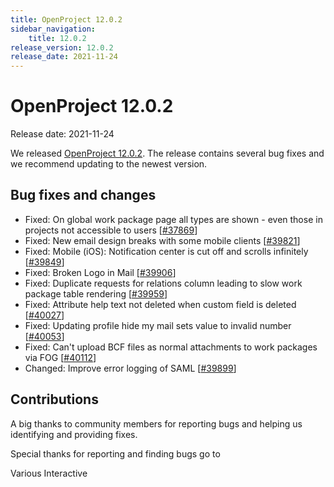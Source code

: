 ```yaml
---
title: OpenProject 12.0.2
sidebar_navigation:
    title: 12.0.2
release_version: 12.0.2
release_date: 2021-11-24
---
```


# OpenProject 12.0.2

Release date: 2021-11-24

We released [OpenProject 12.0.2](https://community.openproject.org/versions/1497).
The release contains several bug fixes and we recommend updating to the newest version.

## Bug fixes and changes

- Fixed: On global work package page all types are shown - even those in projects not accessible to users \[[#37869](https://community.openproject.org/wp/37869)\]
- Fixed: New email design breaks with some mobile clients \[[#39821](https://community.openproject.org/wp/39821)\]
- Fixed: Mobile (iOS): Notification center is cut off and scrolls infinitely \[[#39849](https://community.openproject.org/wp/39849)\]
- Fixed: Broken Logo in Mail \[[#39906](https://community.openproject.org/wp/39906)\]
- Fixed: Duplicate requests for relations column leading to slow work package table rendering \[[#39959](https://community.openproject.org/wp/39959)\]
- Fixed: Attribute help text not deleted when custom field is deleted \[[#40027](https://community.openproject.org/wp/40027)\]
- Fixed: Updating profile hide my mail sets value to invalid number \[[#40053](https://community.openproject.org/wp/40053)\]
- Fixed: Can't upload BCF files as normal attachments to work packages via FOG \[[#40112](https://community.openproject.org/wp/40112)\]
- Changed: Improve error logging of SAML  \[[#39899](https://community.openproject.org/wp/39899)\]

## Contributions

A big thanks to community members for reporting bugs and helping us identifying and providing fixes.

Special thanks for reporting and finding bugs go to

Various Interactive
